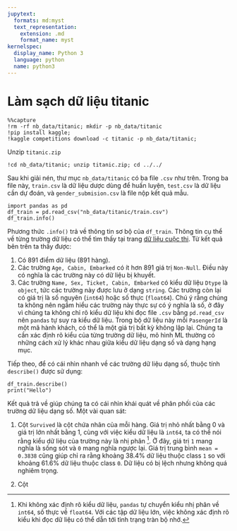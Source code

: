 ```yaml
---
jupytext:
  formats: md:myst
  text_representation:
    extension: .md
    format_name: myst
kernelspec:
  display_name: Python 3
  language: python
  name: python3
---
```


# Làm sạch dữ liệu titanic

```{code-cell} ipython3
%%capture
!rm -rf nb_data/titanic; mkdir -p nb_data/titanic
!pip install kaggle;
!kaggle competitions download -c titanic -p nb_data/titanic;

```

Unzip `titanic.zip`


```{code-cell} ipython3
!cd nb_data/titanic; unzip titanic.zip; cd ../../
```


Sau khi giải nén, thư mục `nb_data/titanic` có ba file `.csv` như trên. Trong ba file này, `train.csv` là dữ liệu dược dùng để huấn luyện, `test.csv` là dữ liệu cần dự đoán, và `gender_submision.csv` là file nộp kết quả mẫu.


```{code-cell} ipython3
import pandas as pd
df_train = pd.read_csv("nb_data/titanic/train.csv")
df_train.info()
```


Phương thức `.info()` trả về thông tin sơ bộ của `df_train`. Thông tin cụ thể về từng trường dữ liệu có thể tìm thấy tại trang [dữ liệu cuộc thi](https://www.kaggle.com/c/titanic/data). Từ kết quả bên trên ta thấy được:

1. Có 891 điểm dữ liệu (891 hàng).
2. Các trường `Age, Cabin, Embarked` có ít hơn 891 giá trị `Non-Null`. Điều này có nghĩa là các trường này có dữ liệu bị khuyết.
3. Các trường `Name, Sex, Ticket, Cabin, Embarked` có kiểu dữ liệu `Dtype` là `object`, tức các trường này được lưu ở dạng `string`. Các trường còn lại có giá trị là số nguyên (`int64`) hoặc số thực (`float64`). Chú ý rằng chúng ta không nên ngầm hiểu các trường này thực sự có ý nghĩa là số, ở đây vì chúng ta không chỉ rõ kiểu dữ liệu khi đọc file `.csv` bằng `pd.read_csv` nên `pandas` tự suy ra kiểu dữ liệu. Trong bộ dữ liệu này mỗi `PasengerId` là một mã hành khách, có thể là một giá trị bất kỳ không lặp lại. Chúng ta cần xác định rõ kiểu của từng trường dữ liệu, mô hình ML thường có những cách xử lý khác nhau giữa kiểu dữ liệu dạng số và dạng hạng mục.

Tiếp theo, để có cái nhìn nhanh về các trường dữ liệu dạng số, thuộc tính `describe()` được sử dụng:


```{code-cell} ipython3
df_train.describe()
print("Hello")
```




Kết quả trả về giúp chúng ta có cái nhìn khái quát về phân phối của các trường dữ liệu dạng số. Một vài quan sát:

1. Cột `Survived` là cột chứa nhãn của mỗi hàng. Giá trị nhỏ nhất bằng 0 và giá trị lớn nhất bằng 1, cùng với việc kiểu dữ liệu là `int64`, ta có thể nói rằng kiểu dữ liệu của trường này là nhị phân [^1]. Ở đây, giá trị `1` mang nghĩa là sống sót và `0` mang nghĩa ngược lại. Giá trị trung bình `mean = 0.3838` cũng giúp chỉ ra rằng khoảng 38.4% dữ liệu thuộc class `1` so với khoảng 61.6% dữ liệu thuộc class `0`. Dữ liệu có bị lệch nhưng không quá nghiêm trọng.

2. Cột 
 


[^1]: Khi không xác định rõ kiểu dữ liệu, `pandas` tự chuyển kiểu nhị phân về `int64`, số thực về `float64`. Với các tập dữ liệu lớn, việc không xác định rõ kiểu khi đọc dữ liệu có thể dẫn tới tình trạng tràn bộ nhớ.

